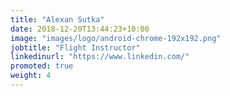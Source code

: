 ```yaml
---
title: "Alexan Sutka"
date: 2018-12-20T13:44:23+10:00
image: "images/logo/android-chrome-192x192.png"
jobtitle: "Flight Instructor"
linkedinurl: "https://www.linkedin.com/"
promoted: true
weight: 4
---
```


